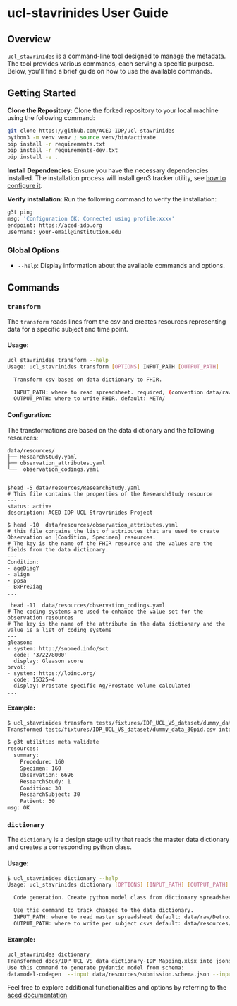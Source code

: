 # ucl-stavrinides User Guide

## Overview

`ucl_stavrinides` is a command-line tool designed to manage the metadata. The tool provides various commands, each serving a specific purpose. Below, you'll find a brief guide on how to use the available commands.

## Getting Started


**Clone the Repository:** Clone the forked repository to your local machine using the following command:

```bash
git clone https://github.com/ACED-IDP/ucl-stavrinides
python3 -m venv venv ; source venv/bin/activate
pip install -r requirements.txt
pip install -r requirements-dev.txt
pip install -e .
```
**Install Dependencies**: Ensure you have the necessary dependencies installed.
The installation process will install gen3 tracker utility, see [how to configure it](https://aced-idp.github.io/getting-started/).

**Verify installation**: Run the following command to verify the installation:

```bash
g3t ping
msg: 'Configuration OK: Connected using profile:xxxx'
endpoint: https://aced-idp.org
username: your-email@institution.edu
```

### Global Options

- `--help`: Display information about the available commands and options.

## Commands

### `transform`

The `transform` reads lines from the csv and creates resources representing data for a specific subject and time point.

#### Usage:

```bash
ucl_stavrinides transform --help
Usage: ucl_stavrinides transform [OPTIONS] INPUT_PATH [OUTPUT_PATH]

  Transform csv based on data dictionary to FHIR.

  INPUT_PATH: where to read spreadsheet. required, (convention data/raw/XXXX.xlsx)
  OUTPUT_PATH: where to write FHIR. default: META/


```

#### Configuration:

The transformations are based on the data dictionary and the following resources:

```shell
data/resources/
├── ResearchStudy.yaml
├── observation_attributes.yaml
└──  observation_codings.yaml


$head -5 data/resources/ResearchStudy.yaml 
# This file contains the properties of the ResearchStudy resource
---
status: active
description: ACED IDP UCL Stravrinides Project

$ head -10  data/resources/observation_attributes.yaml 
# this file contains the list of attributes that are used to create Observation on [Condition, Specimen] resources.
# The key is the name of the FHIR resource and the values are the fields from the data dictionary.
---
Condition:
- ageDiagY
- align
- ppsa
- BxPreDiag
...

 head -11  data/resources/observation_codings.yaml 
# The coding systems are used to enhance the value set for the observation resources
# The key is the name of the attribute in the data dictionary and the value is a list of coding systems
---
gleason:
- system: http://snomed.info/sct
  code: '372278000'
  display: Gleason score
prvol:
- system: https://loinc.org/
  code: 15325-4
  display: Prostate specific Ag/Prostate volume calculated
...

```



#### Example:

```bash
$ ucl_stavrinides transform tests/fixtures/IDP_UCL_VS_dataset/dummy_data_30pid.csv 
Transformed tests/fixtures/IDP_UCL_VS_dataset/dummy_data_30pid.csv into META

$ g3t utilities meta validate
resources:
  summary:
    Procedure: 160
    Specimen: 160
    Observation: 6696
    ResearchStudy: 1
    Condition: 30
    ResearchSubject: 30
    Patient: 30
msg: OK

```



### `dictionary`

The `dictionary` is a design stage utility that reads the master data dictionary and creates a corresponding python class.

#### Usage:

```bash
$ ucl_stavrinides dictionary --help
Usage: ucl_stavrinides dictionary [OPTIONS] [INPUT_PATH] [OUTPUT_PATH]

  Code generation. Create python model class from dictionary spreadsheet.

  Use this command to track changes to the data dictionary.
  INPUT_PATH: where to read master spreadsheet default: data/raw/DetroitROCS_cancer_subtypes_2023-09-25.xlsx
  OUTPUT_PATH: where to write per subject csvs default: data/resources/submission.schema.json

```

#### Example:

```bash
ucl_stavrinides dictionary
Transformed docs/IDP_UCL_VS_data_dictionary-IDP_Mapping.xlsx into jsonschema file in data/resources/submission.schema.json
Use this command to generate pydantic model from schema:
datamodel-codegen  --input data/resources/submission.schema.json --input-file-type jsonschema  --output ucl_stavrinides/models/submission.py
```


Feel free to explore additional functionalities and options by referring to the [aced documentation](https://aced-idp.github.io/)
